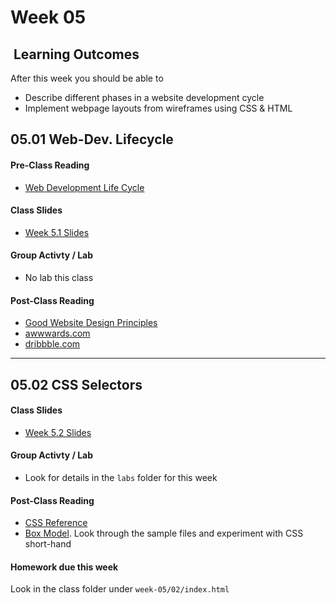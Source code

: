 # Week 05

## <i class="fa fa-star"></i>&nbsp;Learning Outcomes ###
After this week you should be able to 

- Describe different phases in a website development cycle
- Implement webpage layouts from wireframes using CSS & HTML


## 05.01 Web-Dev. Lifecycle   
#### Pre-Class Reading
- [Web Development Life Cycle](http://cs.tsu.edu/ghemri/CS117/ClassNotes/Web%20Development%20Life%20Cycle_small.htm)

#### Class Slides  
- [Week 5.1 Slides](../../slides/ist263-w5-1.pdf)


#### Group Activty / Lab
- No lab this class


#### Post-Class Reading
- [Good Website Design Principles](https://www.smashingmagazine.com/2008/01/10-principles-of-effective-web-design/)
- [awwwards.com](http://awwwards.com)
- [dribbble.com](http://dribbble.com)

---

## 05.02 CSS Selectors 

#### Class Slides  
- [Week 5.2 Slides](../../slides/ist263-w5-2.pdf)

#### Group Activty / Lab
- Look for details in the `labs` folder for this week

#### Post-Class Reading
- [CSS Reference](https://developer.mozilla.org/en-US/docs/Web/CSS/Reference)
- [Box Model](https://developer.mozilla.org/en-US/docs/Learn/CSS/Introduction_to_CSS/Box_model). Look through the sample files and experiment with CSS short-hand    
    
#### Homework due this week ##

Look in the class folder under `week-05/02/index.html`